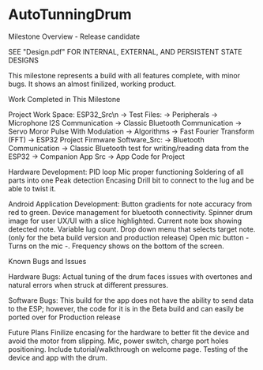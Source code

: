 # AutoTunningDrum
Milestone Overview - Release candidate

SEE "Design.pdf" FOR INTERNAL, EXTERNAL, AND PERSISTENT STATE DESIGNS

This milestone represents a build with all features complete, with minor bugs. It shows an almost finilized, working product.

Work Completed in This Milestone

Project Work Space:
ESP32_Src\n
  -> Test Files:
      -> Peripherals 
          -> Microphone I2S Communication
          -> Classic Bluetooth Communication
          -> Servo Moror Pulse With Modulation
      -> Algorithms
          -> Fast Fourier Transform (FFT)
  -> ESP32 Project Firmware
Software_Src:
  -> Bluetooth Communication
      -> Classic Bluetooth test 
         for writing/reading data 
         from the ESP32
  -> Companion App Src
      -> App Code for Project


Hardware Development:
  PID loop
  Mic proper functioning
  Soldering of all parts into one
  Peak detection
  Encasing
  Drill bit to connect to the lug and be able to twist it.

Android Application Development:
  Button gradients for note accuracy from red to green.
  Device management for bluetooth connectivity.
  Spinner drum image for user UX/UI with a slice highlighted.
  Current note box showing detected note.
  Variable lug count.
  Drop down menu that selects target note. (only for the beta build version and production release)
  Open mic button - Turns on the mic -.
  Frequency shows on the bottom of the screen.
  

Known Bugs and Issues

Hardware Bugs:
  Actual tuning of the drum faces issues with overtones and natural errors when struck at different pressures.

Software Bugs:
  This build for the app does not have the ability to send data to the ESP; however, the code for it is in the Beta build and can easily be ported over for Production release

Future Plans
  Finilize encasing for the hardware to better fit the device and avoid the motor from slipping. Mic, power switch, charge port holes positioning.
  Include tutorial/walkthrough on welcome page.
  Testing of the device and app with the drum.
